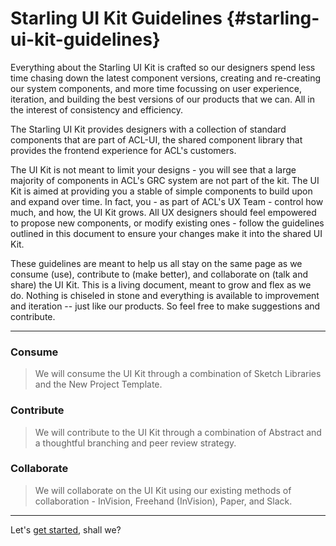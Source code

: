 # Starling UI Kit Guidelines {#starling-ui-kit-guidelines}

Everything about the Starling UI Kit is crafted so our designers spend less time chasing down the latest component versions, creating and re-creating our system components, and more time focussing on user experience, iteration, and building the best versions of our products that we can. All in the interest of consistency and efficiency. 

The Starling UI Kit provides designers with a collection of standard components that are part of ACL-UI, the shared component library that provides the frontend experience for ACL's customers.

The UI Kit is not meant to limit your designs - you will see that a large majority of components in ACL's GRC system are not part of the kit. The UI Kit is aimed at providing you a stable of simple components to build upon and expand over time. In fact, you - as part of ACL's UX Team - control how much, and how, the UI Kit grows. All UX designers should feel empowered to propose new components, or modify existing ones - follow the guidelines outlined in this document to ensure your changes make it into the shared UI Kit.

These guidelines are meant to help us all stay on the same page as we consume \(use\), contribute to \(make better\), and collaborate on \(talk and share\) the UI Kit. This is a living document, meant to grow and flex as we do. Nothing is chiseled in stone and everything is available to improvement and iteration -- just like our products. So feel free to make suggestions and contribute.

---

### Consume

> We will consume the UI Kit through a combination of Sketch Libraries and the New Project Template.

### Contribute

> We will contribute to the UI Kit through a combination of Abstract and a thoughtful branching and peer review strategy.

### Collaborate

> We will collaborate on the UI Kit using our existing methods of collaboration - InVision, Freehand \(InVision\), Paper, and Slack.

---

Let's [get started](/getting-started.md), shall we?

